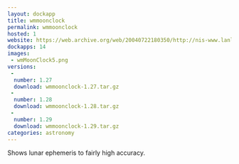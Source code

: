 ```yaml
---
layout: dockapp
title: wmmoonclock
permalink: wmmoonclock
hosted: 1
website: https://web.archive.org/web/20040722180350/http://nis-www.lanl.gov/~mgh/WindowMaker/DockApps.shtml
dockapps: 14
images:
 - wmMoonClock5.png
versions:
 -
  number: 1.27
  download: wmmoonclock-1.27.tar.gz
 -
  number: 1.28
  download: wmmoonclock-1.28.tar.gz
 -
  number: 1.29
  download: wmmoonclock-1.29.tar.gz
categories: astronomy
---
```

Shows lunar ephemeris to fairly high accuracy.
